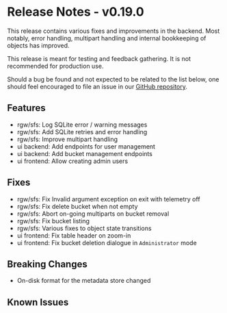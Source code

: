 # Release Notes - v0.19.0

This release contains various fixes and improvements in the backend. Most
notably, error handling, multipart handling and internal bookkeeping of objects
has improved.

This release is meant for testing and feedback gathering. It is not recommended
for production use.

Should a bug be found and not expected to be related to the list below, one
should feel encouraged to file an issue in our
[GitHub repository](https://github.com/aquarist-labs/s3gw/issues/new/choose).

## Features

- rgw/sfs: Log SQLite error / warning messages
- rgw/sfs: Add SQLite retries and error handling
- rgw/sfs: Improve multipart handling
- ui backend: Add endpoints for user management
- ui backend: Add bucket management endpoints
- ui frontend: Allow creating admin users

## Fixes

- rgw/sfs: Fix Invalid argument exception on exit with telemetry off
- rgw/sfs: Fix delete bucket when not empty
- rgw/sfs: Abort on-going multiparts on bucket removal
- rgw/sfs: Fix bucket listing
- rgw/sfs: Various fixes to object state transitions
- ui frontend: Fix table header on zoom-in
- ui frontend: Fix bucket deletion dialogue in `Administrator` mode

## Breaking Changes

- On-disk format for the metadata store changed

## Known Issues
